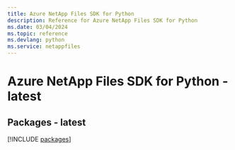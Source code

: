 ```yaml
---
title: Azure NetApp Files SDK for Python
description: Reference for Azure NetApp Files SDK for Python
ms.date: 03/04/2024
ms.topic: reference
ms.devlang: python
ms.service: netappfiles
---
```

# Azure NetApp Files SDK for Python - latest
## Packages - latest
[!INCLUDE [packages](netapp-files-index.md)]